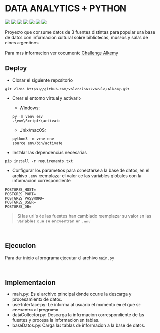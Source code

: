 # DATA ANALYTICS + PYTHON
![](https://img.shields.io/badge/Code-Python-informational?style=flat&logo=python&logoColor=yellow&color=4b8bbe)
![](https://img.shields.io/badge/Code-PostgreSQL-informational?style=flat&logo=postgresql&logoColor=white&color=f29111)
![](https://img.shields.io/badge/Lib-Request-informational?style=flat&logo=python&logoColor=yellow&color=4b8bbe)
![](https://img.shields.io/badge/Lib-PythonDecouple-informational?style=flat&logo=python&logoColor=yellow&color=4b8bbe)
![](https://img.shields.io/badge/Lib-Loggin-informational?style=flat&logo=python&logoColor=yellow&color=4b8bbe)
![](https://img.shields.io/badge/Lib-SQLalchemy-informational?style=flat&logo=python&logoColor=yellow&color=4b8bbe)
![](https://img.shields.io/badge/Lib-Pandas-informational?style=flat&logo=python&logoColor=yellow&color=4b8bbe)



Proyecto que consume datos de 3 fuentes distintas para popular una base de datos con informacion cultural sobre bibliotecas, museos y salas de cines argentinos.
<br><br>
Para mas informacion ver documento [Challenge Alkemy](https://github.com/Valentina17varela/Alkemy/blob/main/Challenge%20Data%20Analytics%20con%20Python.pdf)


## Deploy
- Clonar el siguiente repositorio
```
git clone https://github.com/Valentina17varela/Alkemy.git
```

- Crear el entorno virtual y activarlo
  - Windows:
  ```
  py -m venv env
  .\env\Scripts\activate
  ```
  - Unix/macOS:
  ```
  python3 -m venv env
  source env/bin/activate
  ```

- Instalar las dependencias necesarias
```
pip install -r requirements.txt
```

- Configurar los parametros para conectarse a la base de datos, en el archivo ```.env``` reemplazar el valor de las variables globales con la informacion correspondiente
``` 
POSTGRES_HOST=
POSTGRES_PORT=
POSTGRES_PASSWORD=
POSTGRES_USER=
POSTGRES_DB=
```

> Si las url's de las fuentes han cambiado reemplazar su valor en las variables que se encuentran en ```.env```

<br>

## Ejecucion
Para dar inicio al programa ejecutar el archivo ```main.py```

<br>

## Implementacion
- main.py: Es el archivo principal donde ocurre la descarga y procesamiento de datos.
- userInterface.py: Le informa al usuario el momento en el que se encuentra el programa.
- dataCollector.py: Descarga la informacion correspondiente de las fuentes y procesa la informacion en tablas.
- baseDatos.py: Carga las tablas de informacion a la base de datos.
